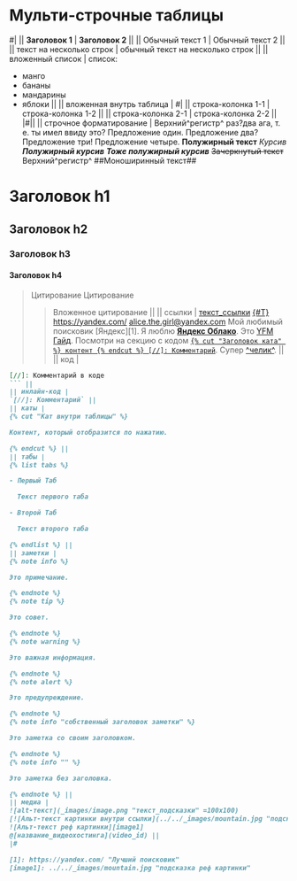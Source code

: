 # Мульти-строчные таблицы

#|
|| **Заголовок 1** | **Заголовок 2** ||
|| Обычный текст 1 | Обычный текст 2 ||
|| текст на несколько строк |
обычный текст
на несколько строк ||
|| вложенный список | список:
- манго
- бананы
- мандарины
- яблоки ||
|| вложенная внутрь таблица |
#|
|| строка-колонка 1-1 | строка-колонка 1-2 ||
|| строка-колонка 2-1 | строка-колонка 2-2 ||
|#||
|| строчное форматирование |
Верхний\^регистр^
раз\?два
ага, т. е. ты имел ввиду это?
Предложение один. Предложение два? Предложение три! Предложение четыре.
**Полужирный текст**
_Курсив_
**_Полужирный курсив_**
_**Тоже полужирный курсив**_
~~Зачеркнутый текст~~
Верхний^регистр^
##Моноширинный текст##
# Заголовок h1
## Заголовок h2
### Заголовок h3
#### Заголовок h4
> Цитирование
> Цитирование
>> Вложенное цитирование ||
|| ссылки |
[текст_ссылки](ссылка "текст_подсказки")
[{#T}](./index.md)
<https://yandex.com/>
<alice.the.girl@yandex.com>
Мой любимый поисковик [Яндекс][1].
Я люблю **[Яндекс Облако](https://cloud.yandex.com)**.
Это [YFM Гайд](https://yadocs.tech).
Посмотри на секцию с кодом [`{% cut "Заголовок ката" %} контент {% endcut %} [//]: Комментарий`](#code).
Супер [^челик^](https://en.wikipedia.org/wiki/Major_Grom_(2017_film)). ||
|| код |
```markdown
[//]: Комментарий в коде
``` ||
|| инлайн-код |
`[//]: Комментарий` ||
|| каты |
{% cut "Кат внутри таблицы" %}

Контент, который отобразится по нажатию.

{% endcut %} ||
|| табы |
{% list tabs %}

- Первый Таб

  Текст первого таба

- Второй Таб

  Текст второго таба

{% endlist %} ||
|| заметки |
{% note info %}

Это примечание.

{% endnote %}
{% note tip %}

Это совет.

{% endnote %}
{% note warning %}

Это важная информация.

{% endnote %}
{% note alert %}

Это предупреждение.

{% endnote %}
{% note info "собственный заголовок заметки" %}

Это заметка со своим заголовком.

{% endnote %}
{% note info "" %}

Это заметка без заголовка.

{% endnote %} ||
|| медиа |
![alt-текст](_images/image.png "текст_подсказки" =100x100)
[![Альт-текст картинки внутри ссылки](../../_images/mountain.jpg "подсказка картинки внутри ссылки" =100x200)](https://yandex.com/images/search?text=mountain)
![Альт-текст реф картинки][image1]
@[название_видеохостинга](video_id) ||
|#

[1]: https://yandex.com/ "Лучший поисковик"
[image1]: ../../_images/mountain.jpg "подсказка реф картинки"
